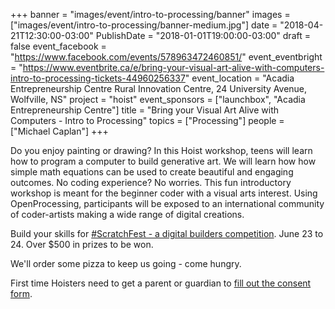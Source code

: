 +++
banner = "images/event/intro-to-processing/banner"
images = ["images/event/intro-to-processing/banner-medium.jpg"]
date = "2018-04-21T12:30:00-03:00"
PublishDate = "2018-01-01T19:00:00-03:00"
draft = false
event_facebook = "https://www.facebook.com/events/578963472460851/"
event_eventbright = "https://www.eventbrite.ca/e/bring-your-visual-art-alive-with-computers-intro-to-processing-tickets-44960256337"
event_location = "Acadia Entrepreneurship Centre Rural Innovation Centre, 24 University Avenue, Wolfville, NS"
project = "hoist"
event_sponsors = ["launchbox", "Acadia Entrepreneurship Centre"]
title = "Bring your Visual Art Alive with Computers - Intro to Processing"
topics = ["Processing"]
people = ["Michael Caplan"]
+++

Do you enjoy painting or drawing?  In this Hoist workshop, teens will learn how to program a computer to build generative art.  We will learn how how simple math equations can be used to create beautiful and engaging outcomes.  No coding experience?  No worries.  This fun introductory workshop is meant for the beginner coder with a visual arts interest.  Using OpenProcessing, participants will be exposed to an international community of coder-artists making a wide range of digital creations. 

Build your skills for <a href="/event/scratchfest-2018">#ScratchFest - a digital builders competition</a>.  June 23 to 24.  Over $500 in prizes to be won.

We'll order some pizza to keep us going - come hungry.

First time Hoisters need to get a parent or guardian to <a href="https://form.jotform.ca/71164477795267">fill out the consent form</a>.


<script src="https://cdnjs.cloudflare.com/ajax/libs/p5.js/0.6.0/p5.min.js" integrity="sha256-GDuv15eqQpLqWvLkRnd+EvvsHLngEUnerY5BDSYfLuM=" crossorigin="anonymous"></script>
<script
   type="text/javascript"
   src="https://rawgit.com/IDMNYU/p5.js-speech/master/lib/p5.speech.js"
></script>

<script>
var system = [];
var myVoice = new p5.Speech();
var isInit = 0;
var welcome = [];

function getIP(json) {
    welcome = [
        'Hello ' + json.ip + '. Bring your Visual Art Alive with Computers - Introduction to Processing',
        'Bring your Visual Art Alive with Computers - Intro to Processing. ' + json.ip + ' Come build with us'
    ];
    
    isInit++;
}

function setup() {
  var header = document.querySelector('main article header');
  
  if (Math.random() > .4) {
  
      canvas = createCanvas(header.offsetWidth, header.offsetHeight);
      canvas.parent(header);
    
      background(0)
    
      system.push(new ParticleSystem(createVector(width/1.5, 20)));
      system.push(new ParticleSystem(createVector(width/3, 20)));
  }
  
  isInit++;
}

function draw() {
  background(51);
  
  for (var i = 0; i < system.length; i++) {
  
    system[i].addParticle();
    system[i].run();
  }
}

// A simple Particle class
var Particle = function(position) {
  this.acceleration = createVector(0, 0.05);
  this.velocity = createVector(random(-1, 1), random(-1, 0));
  this.position = position.copy();
  this.lifespan = 255.0;
};

Particle.prototype.run = function() {
  this.update();
  this.display();
};

// Method to update position
Particle.prototype.update = function(){
  this.velocity.add(this.acceleration);
  this.position.add(this.velocity);
  this.lifespan -= 2;
};

// Method to display
Particle.prototype.display = function() {
  stroke(200, this.lifespan);
  strokeWeight(2);
  fill(127, this.lifespan);
  ellipse(this.position.x, this.position.y, 12, 12);
};

// Is the particle still useful?
Particle.prototype.isDead = function(){
  if (this.lifespan < 0) {
    return true;
  } else {
    return false;
  }
};

var ParticleSystem = function(position) {
  this.origin = position.copy();
  this.particles = [];
};

ParticleSystem.prototype.addParticle = function() {
  this.particles.push(new Particle(this.origin));
};

ParticleSystem.prototype.run = function() {
  for (var i = this.particles.length-1; i >= 0; i--) {
    var p = this.particles[i];
    p.run();
    if (p.isDead()) {
      this.particles.splice(i, 1);
    }
  }
};

var intervalId = setInterval(function(){

    if (isInit > 1) {
        clearInterval(intervalId);
        talk();
    }
    
}, 2000);


function talk() {
    var voices = [];
    
    for (var i = 0; i < myVoice.voices.length; i++) {
        if (myVoice.voices[i].lang.substr(0,2) == 'en') {
            voices.push(i);
        }
    }

    myVoice.setVoice(random(voices));
    myVoice.setRate(0.7);
    myVoice.speak(random(welcome));
}

</script>
<script src="https://api.ipify.org?format=jsonp&callback=getIP"></script>